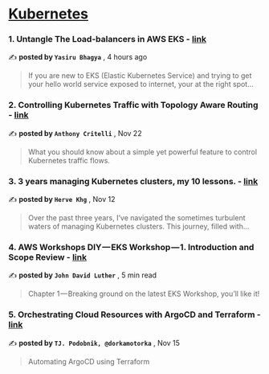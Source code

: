 
<h1><a href=https://medium.com/tag/kubernetes/recommended target="_blank" rel="noopener noreferrer">Kubernetes</a></h1>
<h3>1. Untangle The Load-balancers in AWS EKS - <a href=https://medium.com/@yasirubhagya/untangle-the-load-balancers-in-aws-eks-f45cc7f9de6c?source=tag_recommended_feed---------0-84----------kubernetes----------73493cea_0d8a_4b26_bc0e_7afaaa907d6d------- target="_blank" rel="noopener noreferrer">link</a></h3>

✍️ **posted by `Yasiru Bhagya`** <date> , 4 hours ago</date>

<blockquote>If you are new to EKS (Elastic Kubernetes Service) and trying to get your hello world service exposed to internet, your at the right spot…</blockquote>

<h3>2. Controlling Kubernetes Traffic with Topology Aware Routing - <a href=https://medium.com/itnext/controlling-kubernetes-traffic-with-topology-aware-routing-9b1d51a43bd7?source=tag_recommended_feed---------1-107----------kubernetes----------73493cea_0d8a_4b26_bc0e_7afaaa907d6d------- target="_blank" rel="noopener noreferrer">link</a></h3>

✍️ **posted by `Anthony Critelli`** <date> , Nov 22</date>

<blockquote>What you should know about a simple yet powerful feature to control Kubernetes traffic flows.</blockquote>

<h3>3. 3 years managing Kubernetes clusters, my 10 lessons. - <a href=https://medium.com/@hervekhg/3-years-managing-kubernetes-clusters-my-10-lessons-b565a5509f0e?source=tag_recommended_feed---------2-85----------kubernetes----------73493cea_0d8a_4b26_bc0e_7afaaa907d6d------- target="_blank" rel="noopener noreferrer">link</a></h3>

✍️ **posted by `Herve Khg`** <date> , Nov 12</date>

<blockquote>Over the past three years, I’ve navigated the sometimes turbulent waters of managing Kubernetes clusters. This journey, filled with…</blockquote>

<h3>4. AWS Workshops DIY — EKS Workshop — 1. Introduction and Scope Review - <a href=https://medium.com/the-aws-way/aws-workshops-diy-eks-workshop-1-introduction-and-scope-review-7599f38f06b3?source=tag_recommended_feed---------3-84----------kubernetes----------73493cea_0d8a_4b26_bc0e_7afaaa907d6d------- target="_blank" rel="noopener noreferrer">link</a></h3>

✍️ **posted by `John David Luther`** <date> , 5 min read</date>

<blockquote>Chapter 1 — Breaking ground on the latest EKS Workshop, you’ll like it!</blockquote>

<h3>5. Orchestrating Cloud Resources with ArgoCD and Terraform - <a href=https://medium.com/gitconnected/orchestrating-cloud-resources-with-argocd-and-terraform-0e8a16ee24c7?source=tag_recommended_feed---------4-107----------kubernetes----------73493cea_0d8a_4b26_bc0e_7afaaa907d6d------- target="_blank" rel="noopener noreferrer">link</a></h3>

✍️ **posted by `TJ. Podobnik, @dorkamotorka`** <date> , Nov 15</date>

<blockquote>Automating ArgoCD using Terraform</blockquote>

